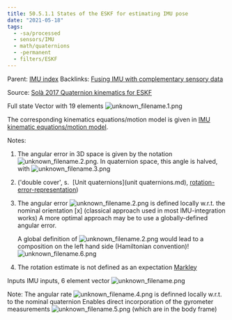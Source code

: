 ```yaml
---
title: 50.5.1.1 States of the ESKF for estimating IMU pose
date: "2021-05-18"
tags:
  - -sa/processed
  - sensors/IMU
  - math/quaternions
  - -permanent
  - filters/ESKF
---
```


Parent: [IMU index](imu-index.md)
Backlinks: [Fusing IMU with complementary sensory data](fusing-imu-with-complementary-sensory-data.md)

Source: [Solà 2017 Quaternion kinematics for ESKF](solà-2017-quaternion-kinematics-for-eskf.md)

Full state
Vector with 19 elements
![unknown_filename.1.png](./_resources/50.5.1.1_States_of_the_ESKF_for_estimating_IMU_pose.resources/unknown_filename.1.png)

The corresponding kinematics equations/motion model is given in [IMU kinematic equations/motion model](imu-kinematic-equations_motion-model.md).

Notes:

1.  The angular error in 3D space is given by the notation![unknown_filename.2.png](./_resources/50.5.1.1_States_of_the_ESKF_for_estimating_IMU_pose.resources/unknown_filename.2.png). In quaternion space, this angle is halved, with ![unknown_filename.3.png](./_resources/50.5.1.1_States_of_the_ESKF_for_estimating_IMU_pose.resources/unknown_filename.3.png)
    
2.  ('double cover', s.  [Unit quaternions](unit quaternions.md), [rotation-error-representation](rotation-error-representation.md))
3.  The angular error ![unknown_filename.2.png](./_resources/50.5.1.1_States_of_the_ESKF_for_estimating_IMU_pose.resources/unknown_filename.2.png) is defined locally w.r.t. the nominal orientation [x]  (classical approach used in most IMU-integration works)
    A more optimal approach may be to use a globally-defined angular error.
    
    A global definition of ![unknown_filename.2.png](./_resources/50.5.1.1_States_of_the_ESKF_for_estimating_IMU_pose.resources/unknown_filename.2.png) would lead to a composition on the left hand side (Hamiltonian convention)!
    ![unknown_filename.6.png](./_resources/50.5.1.1_States_of_the_ESKF_for_estimating_IMU_pose.resources/unknown_filename.6.png)
    
4.  The rotation estimate is not defined as an expectation [Markley](markley.md)

Inputs
IMU inputs, 6 element vector
![unknown_filename.png](./_resources/50.5.1.1_States_of_the_ESKF_for_estimating_IMU_pose.resources/unknown_filename.png)

Note:
The angular rate ![unknown_filename.4.png](./_resources/50.5.1.1_States_of_the_ESKF_for_estimating_IMU_pose.resources/unknown_filename.4.png) is definned locally w.r.t. to the nominal quaternion
Enables direct incorporation of the gyrometer measurements ![unknown_filename.5.png](./_resources/50.5.1.1_States_of_the_ESKF_for_estimating_IMU_pose.resources/unknown_filename.5.png) (which are in the body frame)

